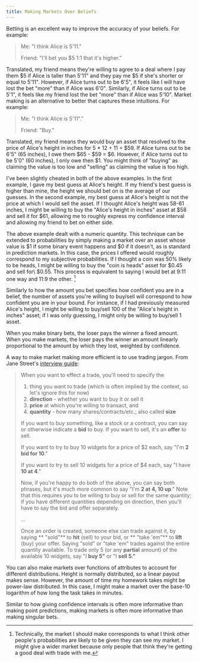 ```yaml
---
title: Making Markets Over Beliefs
---
```


Betting is an excellent way to improve the accuracy of your beliefs. For example:

> Me: "I think Alice is 5'11."
>
> Friend: "I'll bet you \$5 1:1 that it's higher."

Translated, my friend means they're willing to agree to a deal where I pay them \$5 if Alice is taller than 5'11" and they pay me \$5 if she's shorter or equal to 5'11". However, if Alice turns out to be 6'5", it feels like I will have lost the bet "more" than if Alice was 6'0". Similarly, if Alice turns out to be 5'1", it feels like my friend lost the bet "more" than if Alice was 5'10". Market making is an alternative to better that captures these intuitions. For example:

> Me: "I think Alice is 5'11"."
>
> Friend: "Buy."

Translated, my friend means they would buy an asset that resolved to the price of Alice's height in inches for 5 * 12 + 11 = \$59. If Alice turns out to be 6'5" (65 inches), I owe them \$65 - \$59 = \$6. However, if Alice turns out to be 5'0" (60 inches), I only owe then \$1. You might think of "buying" as claiming the value is too low and "selling" as claiming the value is too high.

I've been slightly cheated in both of the above examples. In the first example, I gave my best guess at Alice's height. If my friend's best guess is higher than mine, the height we should bet on is the average of our guesses. In the second example, my best guess at Alice's height is not the price at which I would sell the asset. If I thought Alice's height was 58-61 inches, I might be willing to buy the "Alice's height in inches" asset at \$58 and sell it for \$61, allowing me to roughly express my confidence interval and allowing my friend to bet on either side.

The above example dealt with a numeric quantity. This technique can be extended to probabilities by simply making a market over an asset whose value is \$1 if some binary event happens and \$0 if it doesn't, as is standard in prediction markets. In this case, the prices I offered would roughly correspond to my subjective probabilities. If I thought a coin was 50% likely to be heads, I might be willing to buy the "coin is heads" asset for \$0.45 and sell for\ $0.55. This process is equivalent to saying I would bet at 9:11 one way and 11:9 the other. [^information]

[^information]: Technically, the market I should make corresponds to what I think other people's probabilities are likely to be given they can see my market. I might give a wider market because only people that think they're getting a good deal with trade with me.

Similarly to how the amount you bet specifies how confident you are in a belief, the number of assets you're willing to buy/sell will correspond to how confident you are in your bound. For instance, if I had previously measured Alice's height, I might be willing to buy/sell 100 of the "Alice's height in inches" asset; if I was only guessing, I might only be willing to buy/sell 1 asset.

When you make binary bets, the loser pays the winner a fixed amount. When you make markets, the loser pays the winner an amount linearly proportional to the amount by which they lost, weighted by confidence.

A way to make market making more efficient is to use trading jargon. From Jane Street's [interview guide](https://www.janestreet.com/static/pdfs/trading-interview.pdf?utm_source=web&utm_medium=pdf&utm_campaign=probability_markets_guide):

> When you want to effect a trade, you'll need to specify the 
>
> 1. thing you want to trade (which is often implied by the context, so let's ignore this for now) 
> 2. **direction** - whether you want to buy it or sell it 
> 3. **price** at which you're willing to transact, and 
> 4. **quantity** - how many shares/contracts/etc.; also called **size** 
>
> If you want to buy something, like a stock or a contract, you can say or otherwise indicate a **bid** to buy. If you want to sell, it's an **offer** to sell. 
>
> If you want to try to buy 10 widgets for a price of $2 each, say "I'm **2 bid for 10**." 
>
> If you want to try to sell 10 widgets for a price of $4 each, say "I have **10 at 4**." 
>
> Now, if you're happy to do both of the above, you can say both phrases, but it's much more common to say "I'm **2 at 4, 10 up**." Note that this requires you to be willing to buy or sell for the same quantity; if you have different quantities depending on direction, then you'll have to say the bid and offer separately. 
>
> ...
>
> Once an order is created, someone else can trade against it, by saying ** "sold"** to **hit** (sell) to your bid, or ** "take 'em"** to **lift** (buy) your offer. Saying "sold" or "take 'em" trades against the entire quantity available. To trade only 5 (or any **partial** amount) of the available 10 widgets, say "I **buy 5"** or "I **sell 5."**

You can also make markets over functions of attributes to account for different distributions. Height is normally distributed, so a linear payout makes sense. However, the amount of time my homework takes might be power-law distributed. In this case, I might make a market over the base-10 logarithm of how long the task takes in minutes.

Similar to how giving confidence intervals is often more informative than making point predictions, making markets is often more informative than making singular bets.